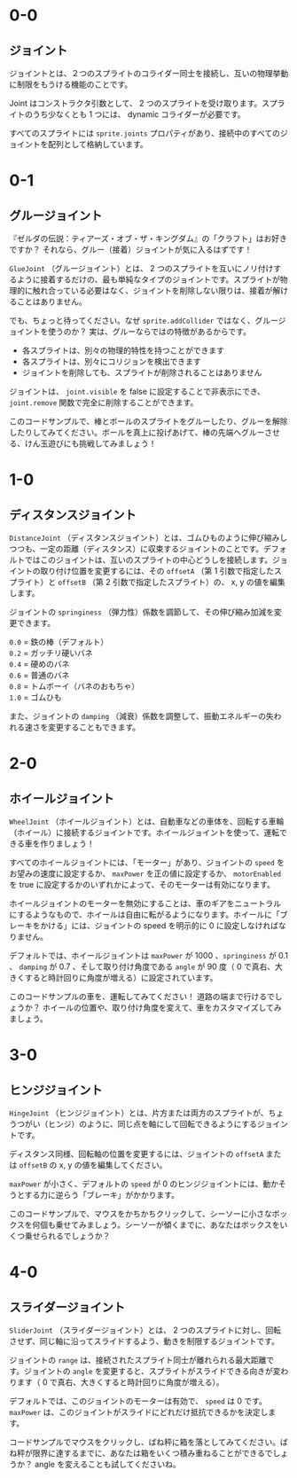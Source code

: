 # 0-0

## ジョイント

ジョイントとは、２つのスプライトのコライダー同士を接続し、互いの物理挙動に制限をもうける機能のことです。

Joint はコンストラクタ引数として、 2 つのスプライトを受け取ります。スプライトのうち少なくとも 1 つには、 dynamic コライダーが必要です。

すべてのスプライトには `sprite.joints` プロパティがあり、接続中のすべてのジョイントを配列として格納しています。

# 0-1

## グルージョイント

『ゼルダの伝説：ティアーズ・オブ・ザ・キングダム』の「クラフト」はお好きですか？ それなら、グルー（接着）ジョイントが気に入るはずです！

`GlueJoint` （グルージョイント）とは、 2 つのスプライトを互いにノリ付けするように接着するだけの、最も単純なタイプのジョイントです。スプライトが物理的に触れ合っている必要はなく、ジョイントを削除しない限りは、接着が解けることはありません。

でも、ちょっと待ってください。なぜ `sprite.addCollider` ではなく、グルージョイントを使うのか？ 実は、グルーならではの特徴があるからです。　

- 各スプライトは、別々の物理的特性を持つことができます
- 各スプライトは、別々にコリジョンを検出できます
- ジョイントを削除しても、スプライトが削除されることはありません

ジョイントは、 `joint.visible` を false に設定することで非表示にでき、`joint.remove` 関数で完全に削除することができます。

このコードサンプルで、棒とボールのスプライトをグルーしたり、グルーを解除したりしてみてください。ボールを真上に投げあげて、棒の先端へグルーさせる、けん玉遊びにも挑戦してみましょう！

# 1-0

## ディスタンスジョイント

`DistanceJoint` （ディスタンスジョイント）とは、ゴムひものように伸び縮みしつつも、一定の距離（ディスタンス）に収束するジョイントのことです。デフォルトではこのジョイントは、互いのスプライトの中心どうしを接続します。ジョイントの取り付け位置を変更するには、その `offsetA` （第 1 引数で指定したスプライト）と `offsetB` （第 2 引数で指定したスプライト）の、 x, y の値を編集します。

ジョイントの `springiness` （弾力性）係数を調節して、その伸び縮み加減を変更できます。

`0.0` = 鉄の棒（デフォルト）  
`0.2` = ガッチリ硬いバネ  
`0.4` = 硬めのバネ  
`0.6` = 普通のバネ  
`0.8` = トムボーイ（バネのおもちゃ）  
`1.0` = ゴムひも

また、ジョイントの `damping` （減衰）係数を調整して、振動エネルギーの失われる速さを変更することもできます。

# 2-0

## ホイールジョイント

`WheelJoint` （ホイールジョイント）とは、自動車などの車体を、回転する車輪（ホイール）に接続するジョイントです。ホイールジョイントを使って、運転できる車を作りましょう！

すべてのホイールジョイントには、「モーター」があり、ジョイントの `speed` をお望みの速度に設定するか、 `maxPower` を正の値に設定するか、 `motorEnabled` を true に設定するかのいずれかによって、そのモーターは有効になります。

ホイールジョイントのモーターを無効にすることは、車のギアをニュートラルにするようなもので、ホイールは自由に転がるようになります。ホイールに「ブレーキをかける」には、ジョイントの speed を明示的に 0 に設定しなければなりません。

デフォルトでは、ホイールジョイントは `maxPower` が 1000 、`springiness` が 0.1 、 `damping` が 0.7 、そして取り付け角度である `angle` が 90 度（ 0 で真右、大きくすると時計回りに角度が増える）に設定されています。

このコードサンプルの車を、運転してみてください！ 道路の端まで行けるでしょうか？ ホイールの位置や、取り付け角度を変えて、車をカスタマイズしてみましょう。

# 3-0

## ヒンジジョイント

`HingeJoint` （ヒンジジョイント）とは、片方または両方のスプライトが、ちょうつがい（ヒンジ）のように、同じ点を軸にして回転できるようにするジョイントです。

ディスタンス同様、回転軸の位置を変更するには、ジョイントの `offsetA` または `offsetB` の x, y の値を編集してください。

`maxPower` が小さく、デフォルトの `speed` が 0 のヒンジジョイントには、動かそうとする力に逆らう「ブレーキ」がかかります。

このコードサンプルで、マウスをかちかちクリックして、シーソーに小さなボックスを何個も乗せてみましょう。シーソーが傾くまでに、あなたはボックスをいくつ乗せられるでしょうか？

# 4-0

## スライダージョイント

`SliderJoint` （スライダージョイント）とは、 2 つのスプライトに対し、回転させず、同じ軸に沿ってスライドするよう、動きを制限するジョイントです。

ジョイントの `range` は、接続されたスプライト同士が離れられる最大距離です。ジョイントの `angle` を変更すると、スプライトがスライドできる向きが変わります（ 0 で真右、大きくすると時計回りに角度が増える）。

デフォルトでは、このジョイントのモーターは有効で、 `speed` は 0 です。 `maxPower` は、このジョイントがスライドにどれだけ抵抗できるかを決定します。

コードサンプルでマウスをクリックし、ばね秤に箱を落としてみてください。ばね秤が限界に達するまでに、あなたは箱をいくつ積み重ねることができるでしょうか？  angle を変えることも試してくださいね。
